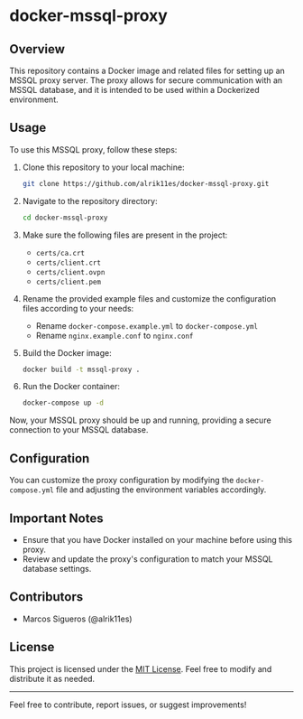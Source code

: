 # docker-mssql-proxy

## Overview

This repository contains a Docker image and related files for setting up an MSSQL proxy server. The proxy allows for secure communication with an MSSQL database, and it is intended to be used within a Dockerized environment.

## Usage

To use this MSSQL proxy, follow these steps:

1. Clone this repository to your local machine:

   ```bash
   git clone https://github.com/alrik11es/docker-mssql-proxy.git
   ```
2. Navigate to the repository directory:

   ```bash
   cd docker-mssql-proxy
   ```
3. Make sure the following files are present in the project:
    - `certs/ca.crt`
    - `certs/client.crt`
    - `certs/client.ovpn`
    - `certs/client.pem`   

4. Rename the provided example files and customize the configuration files according to your needs:

    - Rename `docker-compose.example.yml` to `docker-compose.yml`
    - Rename `nginx.example.conf` to `nginx.conf`

5. Build the Docker image:

   ```bash
   docker build -t mssql-proxy .
   ```

6. Run the Docker container:

   ```bash
   docker-compose up -d
   ```

Now, your MSSQL proxy should be up and running, providing a secure connection to your MSSQL database.

## Configuration

You can customize the proxy configuration by modifying the `docker-compose.yml` file and adjusting the environment variables accordingly.

## Important Notes

- Ensure that you have Docker installed on your machine before using this proxy.
- Review and update the proxy's configuration to match your MSSQL database settings.

## Contributors

- Marcos Sigueros (@alrik11es)

## License

This project is licensed under the [MIT License](LICENSE). Feel free to modify and distribute it as needed.

---

Feel free to contribute, report issues, or suggest improvements!